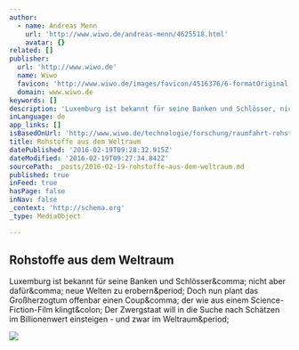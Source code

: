 ```yaml
---
author:
  - name: Andreas Menn
    url: 'http://www.wiwo.de/andreas-menn/4625518.html'
    avatar: {}
related: []
publisher:
  url: 'http://www.wiwo.de'
  name: Wiwo
  favicon: 'http://www.wiwo.de/images/favicon/4516376/6-formatOriginal.ico'
  domain: www.wiwo.de
keywords: []
description: 'Luxemburg ist bekannt für seine Banken und Schlösser, nicht aber dafür, neue Welten zu erobern. Doch nun plant das Großherzogtum offenbar einen Coup, der wie aus einem Science-Fiction-Film klingt: Der Zwergstaat will in die Suche nach Schätzen im Billionenwert einsteigen - und zwar im Weltraum.'
inLanguage: de
app_links: []
isBasedOnUrl: 'http://www.wiwo.de/technologie/forschung/raumfahrt-rohstoffe-aus-dem-weltraum/12914930.html'
title: Rohstoffe aus dem Weltraum
datePublished: '2016-02-19T09:28:32.915Z'
dateModified: '2016-02-19T09:27:34.842Z'
sourcePath: _posts/2016-02-19-rohstoffe-aus-dem-weltraum.md
published: true
inFeed: true
hasPage: false
inNav: false
_context: 'http://schema.org'
_type: MediaObject

---
```

<article style=""><h1>Rohstoffe aus dem Weltraum</h1><p>Luxemburg ist bekannt für seine Banken und Schlösser&amp;comma; nicht aber dafür&amp;comma; neue Welten zu erobern&amp;period; Doch nun plant das Großherzogtum offenbar einen Coup&amp;comma; der wie aus einem Science-Fiction-Film klingt&amp;colon; Der Zwergstaat will in die Suche nach Schätzen im Billionenwert einsteigen - und zwar im Weltraum&amp;period;</p><img src="http://www.wiwo.de/images/asteroid-fliegt-halloween-an-erde-vorbei/12915058/2-format2101.jpg" /></article>